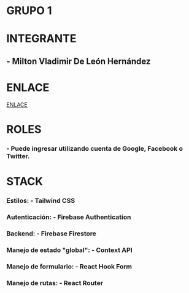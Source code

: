 # GRUPO 1

# INTEGRANTE
## - Milton Vladimir De León Hernández

# ENLACE

[ENLACE](https://affectionate-bell-0eaf5f.netlify.app)

# ROLES
### - Puede ingresar utilizando cuenta de Google, Facebook o Twitter.

# STACK
### Estilos: - Tailwind CSS
### Autenticación: - Firebase Authentication
### Backend: - Firebase Firestore
### Manejo de estado "global": - Context API
### Manejo de formulario: - React Hook Form
### Manejo de rutas: - React Router
